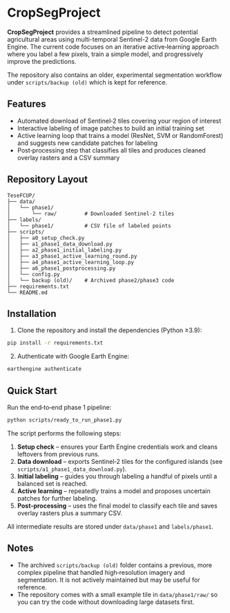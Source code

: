 # CropSegProject

**CropSegProject** provides a streamlined pipeline to detect potential agricultural areas using multi-temporal Sentinel-2 data from Google Earth Engine.  The current code focuses on an iterative active‑learning approach where you label a few pixels, train a simple model, and progressively improve the predictions.

The repository also contains an older, experimental segmentation workflow under `scripts/backup (old)` which is kept for reference.

## Features

- Automated download of Sentinel‑2 tiles covering your region of interest
- Interactive labeling of image patches to build an initial training set
- Active learning loop that trains a model (ResNet, SVM or RandomForest) and suggests new candidate patches for labeling
- Post‑processing step that classifies all tiles and produces cleaned overlay rasters and a CSV summary

## Repository Layout

```
TeseFCUP/
├── data/
│   └── phase1/
│       └── raw/         # Downloaded Sentinel-2 tiles
├── labels/
│   └── phase1/          # CSV file of labeled points
├── scripts/
│   ├── a0_setup_check.py
│   ├── a1_phase1_data_download.py
│   ├── a2_phase1_initial_labeling.py
│   ├── a3_phase1_active_learning_round.py
│   ├── a4_phase1_active_learning_loop.py
│   ├── a6_phase1_postprocessing.py
│   └── config.py
│   └── backup (old)/    # Archived phase2/phase3 code
├── requirements.txt
└── README.md
```

## Installation

1. Clone the repository and install the dependencies (Python ≥3.9):

```bash
pip install -r requirements.txt
```

2. Authenticate with Google Earth Engine:

```bash
earthengine authenticate
```

## Quick Start

Run the end‑to‑end phase 1 pipeline:

```bash
python scripts/ready_to_run_phase1.py
```

The script performs the following steps:

1. **Setup check** – ensures your Earth Engine credentials work and cleans leftovers from previous runs.
2. **Data download** – exports Sentinel‑2 tiles for the configured islands (see `scripts/a1_phase1_data_download.py`).
3. **Initial labeling** – guides you through labeling a handful of pixels until a balanced set is reached.
4. **Active learning** – repeatedly trains a model and proposes uncertain patches for further labeling.
5. **Post‑processing** – uses the final model to classify each tile and saves overlay rasters plus a summary CSV.

All intermediate results are stored under `data/phase1` and `labels/phase1`.

## Notes

- The archived `scripts/backup (old)` folder contains a previous, more complex pipeline that handled high‑resolution imagery and segmentation. It is not actively maintained but may be useful for reference.
- The repository comes with a small example tile in `data/phase1/raw/` so you can try the code without downloading large datasets first.